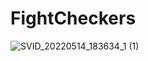 # FightCheckers
![SVID_20220514_183634_1 (1)](https://user-images.githubusercontent.com/34582815/168439162-4b4f6136-17e6-44d7-b6e2-c54a18817d52.gif)
